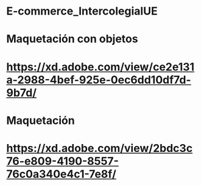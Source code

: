 # E-commerce_IntercolegialUE
# Maquetación con objetos
# https://xd.adobe.com/view/ce2e131a-2988-4bef-925e-0ec6dd10df7d-9b7d/
# Maquetación
# https://xd.adobe.com/view/2bdc3c76-e809-4190-8557-76c0a340e4c1-7e8f/
